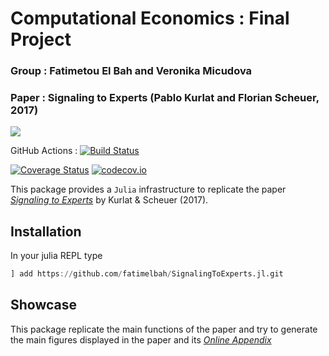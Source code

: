 # Computational Economics : Final Project 

### Group : Fatimetou El Bah and Veronika Micudova

### Paper : Signaling to Experts (Pablo Kurlat and Florian Scheuer, 2017)


<!-- [![](https://img.shields.io/badge/docs-stable-blue.svg)](https://fatimelbah.github.io/SignalingToExperts.jl/stable) -->
[![](https://img.shields.io/badge/docs-dev-blue.svg)](https://fatimelbah.github.io/SignalingToExperts.jl/dev)

GitHub Actions : [![Build Status](https://github.com/fatimelbah/SignalingToExperts.jl/workflows/CI/badge.svg)](https://github.com/fatimelbah/SignalingToExperts.jl/actions?query=workflow%3ACI+branch%3Amaster)


[![Coverage Status](https://coveralls.io/repos/fatimelbah/SignalingToExperts.jl/badge.svg?branch=master)](https://coveralls.io/r/fatimelbah/SignalingToExperts.jl?branch=master)
[![codecov.io](http://codecov.io/github/fatimelbah/SignalingToExperts.jl/coverage.svg?branch=master)](http://codecov.io/github/fatimelbah/SignalingToExperts.jl?branch=master)

This package provides a `Julia` infrastructure to replicate the paper *[Signaling to Experts](https://www.nber.org/system/files/working_papers/w23817/w23817.pdf)* by Kurlat & Scheuer (2017).

## Installation

In your julia REPL type

```julia
] add https://github.com/fatimelbah/SignalingToExperts.jl.git
```

## Showcase

This package replicate the main functions of the paper and try to generate the main figures displayed in the paper and its *[Online Appendix](https://zenodo.org/record/4004262#.YKfP4JMzbQ0)*
